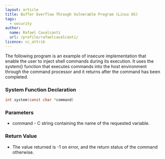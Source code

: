 ```yaml
---
layout: article
title: Buffer Overflow Through Vulnerable Program (Linux OS)
tags:
  - security
author:
  name: Rafael Cavalcanti
  url: /profile/rafaelcavalcanti/
licence: cc_attrib
---
```


The following program is an example of insecure implementation that enable the user to inject shell commands during its execution. It uses the system() function that executes commands into the host environment through the command processor and it returns after the command has
been completed.

### System Function Declaration

```c
int system(const char *command)
```

### Parameters

* command -  C string containing the name of the requested variable.

### Return Value

* The value returned is -1 on error, and the return status of the command otherwise.